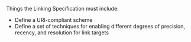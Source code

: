 Things the Linking Specification must include:

  * Define a URI-compliant scheme
  * Define a set of techniques for enabling different degrees of precision, recency, and resolution for link targets
